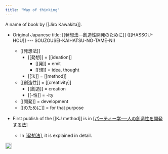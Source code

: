 ```yaml
---
title: "Way of thinking"
---
```


A name of book by [[Jiro Kawakita]].
- Original Japanese title: [[発想法―創造性開発のために]] ([[HASSOU-HOU]] --- SOUZOUSEI-KAIHATSU-NO-TAME-NI)
    - [[発想法]]
        - [[発想]] = [[ideation]]
            - [[発]] = emit
            - [[想]] = idea, thought
        - [[法]] = [[method]]
    - [[創造性]] = [[creativity]]
        - [[創造]] = creation
        - [[-性]] = -ity
    - [[開発]] = development
    - [[のために]] = for that purpose

- First publish of the [[KJ method]] is in [[パーティー学──人の創造性を開発する法]](1964)
    - In [[発想法]](1964), it is explained in detail.

<img src='https://scrapbox.io/api/pages/nishio/en/icon' alt='en.icon' height="19.5"/>
